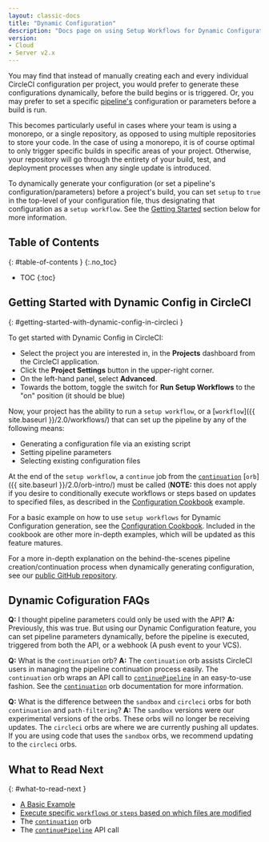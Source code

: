```yaml
---
layout: classic-docs
title: "Dynamic Configuration"
description: "Docs page on using Setup Workflows for Dynamic Configuration"
version:
- Cloud
- Server v2.x
---
```


You may find that instead of manually creating each and every individual CircleCI configuration per project,
you would prefer to generate these configurations dynamically, before the build begins or is triggered. Or, you may
prefer to set a specific [pipeline's](concepts.md#pipelines) configuration or parameters 
before a build is run.

This becomes particularly useful in cases where your team is using a monorepo, or a single repository, as opposed to
using multiple repositories to store your code. In the case of using a monorepo, it is of course optimal to only trigger 
specific builds in specific areas of your project. Otherwise, your repository will go through the entirety of 
your build, test, and deployment processes when any single update is introduced.

To dynamically generate your configuration (or set a pipeline's configuration/parameters) before a project's build, 
you can set `setup` to `true` in the top-level of your configuration file, thus designating that configuration as a 
`setup workflow`. See the [Getting Started](#getting-started-with-dynamic-config-in-circleci) section below for more 
information.

## Table of Contents
{: #table-of-contents }
{:.no_toc}

* TOC
  {:toc}

## Getting Started with Dynamic Config in CircleCI
{: #getting-started-with-dynamic-config-in-circleci }

To get started with Dynamic Config in CircleCI: 

- Select the project you are interested in, in the **Projects** dashboard from the CircleCI application.
- Click the **Project Settings** button in the upper-right corner.
- On the left-hand panel, select **Advanced**.
- Towards the bottom, toggle the switch for **Run Setup Workflows** to the "on" position (it should be blue)

<!-- INCLUDE A SCREENSHOT AFTER GA -->

Now, your project has the ability to run a `setup workflow`, or a [`workflow`]({{ site.baseurl }}/2.0/workflows/) that
can set up the pipeline by any of the following means:

- Generating a configuration file via an existing script
- Setting pipeline parameters
- Selecting existing configuration files

At the end of the `setup workflow`, a `continue` job from the [`continuation`](https://circleci.com/developer/orbs/orb/circleci/continuation) 
[`orb`]({{ site.baseurl }}/2.0/orb-intro/) must be called (**NOTE:** this does not apply if you desire to conditionally execute
workflows or steps based on updates to specified files, as described in the [Configuration Cookbook](configuration-cookbook.md#execute-specific-workflows-or-steps-based-on-which-files-are-modified) example.

For a basic example on how to use `setup workflows` for Dynamic Configuration generation, see the [Configuration Cookbook](configuration-cookbook.md#dynamic-configuration).
Included in the cookbook are other more in-depth examples, which will be updated as this feature matures.

For a more in-depth explanation on the behind-the-scenes pipeline creation/continuation process when dynamically generating configuration,
see our [public GitHub repository](https://github.com/CircleCI-Public/api-preview-docs/blob/master/docs/setup-workflows.md#concepts).

## Dynamic Cofiguration FAQs
**Q:** I thought pipeline parameters could only be used with the API?
**A:** Previously, this was true. But using our Dynamic Configuration feature, you can set pipeline parameters dynamically, 
before the pipeline is executed, triggered from both the API, or a webhook (A push event to your VCS).

**Q:** What is the `continuation` orb?
**A:** The `continuation` orb assists CircleCI users in managing the pipeline continuation process easily. The
`continuation` orb wraps an API call to [`continuePipeline`](https://circleci.com/docs/api/v2/#operation/continuePipeline)
in an easy-to-use fashion. See the [`continuation`](https://circleci.com/developer/orbs/orb/circleci/continuation) orb
documentation for more information.

**Q:** What is the difference between the `sandbox` and `circleci` orbs for both `continuation` and `path-filtering`?
**A:** The `sandbox` versions were our experimental versions of the orbs. These orbs will no longer be receiving updates. 
The `circleci` orbs are where we are currently pushing all updates. If you are using code that uses the `sandbox` orbs, 
we recommend updating to the `circleci` orbs.

## What to Read Next
{: #what-to-read-next }

- [A Basic Example](configuration-cookbook.md#a-basic-example)
- [Execute specific `workflows` or `steps` based on which files are modified](configuration-cookbook.md#execute-specific-workflows-or-steps-based-on-which-files-are-modified)
- The [`continuation`](https://circleci.com/developer/orbs/orb/circleci/continuation) orb
- The [`continuePipeline`](https://circleci.com/docs/api/v2/#operation/continuePipeline) API call